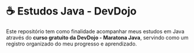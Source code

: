 # ☕ Estudos Java - DevDojo

Este repositório tem como finalidade acompanhar meus estudos em Java através do **curso gratuito da DevDojo - Maratona Java**, servindo como um registro organizado do meu progresso e aprendizado.

